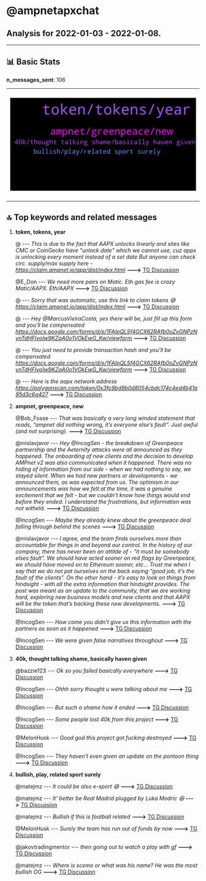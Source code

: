 # **@ampnetapxchat**
 ## Analysis for **2022-01-03** - **2022-01-08**.

---

## 📊 **Basic Stats**

**n_messages_sent**: 106

---
![wordcloud](ampnetapxchat_5Days_wordcloud.png)

---


## 🔝 **Top keywords and related messages**

1. **token, tokens, year**

    @<UNK> --- *This is due to the fact that AAPX unlocks linearly and sites like CMC or CoinGecko have "unlock date" which we cannot use, cuz appx is unlocking every moment instead of a set date  But anyone can check circ. supply/max supply here -  https://claim.ampnet.io/app/dist/index.html* **--->** [TG Discussion](https://t.me/ampnetapxchat/36149)

    @E_Don --- *We need more pairs on Matic. Eth gas fee is crazy  Matic/AAPX. Eth/AAPX* **--->** [TG Discussion](https://t.me/ampnetapxchat/36085)

    @<UNK> --- *Sorry that was automatic, use this link to claim tokens 😅 https://claim.ampnet.io/app/dist/index.html* **--->** [TG Discussion](https://t.me/ampnetapxchat/36172)

    @<UNK> --- *Hey @MarcusVieiraCosta, yes there will be, just fill up this form and you'll be compensated   https://docs.google.com/forms/d/e/1FAIpQLSf4GCX62RAfb0oZvGNPzNynTdHFlvoIw9KZqA0o1VOkEwG_Kw/viewform* **--->** [TG Discussion](https://t.me/ampnetapxchat/36133)

    @<UNK> --- *You just need to provide transaction hash and you'll be compensated   https://docs.google.com/forms/d/e/1FAIpQLSf4GCX62RAfb0oZvGNPzNynTdHFlvoIw9KZqA0o1VOkEwG_Kw/viewform* **--->** [TG Discussion](https://t.me/ampnetapxchat/36040)

    @<UNK> --- *Here is the aapx network address  https://polygonscan.com/token/0x3fc8bd9b0d8054cbdc174c4ed4b41a95d3c6a427* **--->** [TG Discussion](https://t.me/ampnetapxchat/36087)

2. **ampnet, greenpeace, new**

    @Bob_Fosse --- *That was basically a very long winded statement that reads, “ampnet did nothing wrong, it’s everyone else’s fault”. Just awful (and not surprising).* **--->** [TG Discussion](https://t.me/ampnetapxchat/36017)

    @mislavjavor --- *Hey @IncogSen - the breakdown of Greenpeace partnership and the Aeternity attacks were all announced as they happened. The onboarding of new clients and the decision to develop AMPnet v2 was also communicated when it happened. There was no hiding of information from our side - when we had nothing to say, we stayed silent. When we had new partners or developments - we announced them, as was expected from us.   The optimism in our announcements was how we felt at the time, it was a genuine excitement that we felt - but we couldn’t know how things would end before they ended.  I understand the frustrations, but information was not witheld.* **--->** [TG Discussion](https://t.me/ampnetapxchat/36007)

    @IncogSen --- *Maybe they already knew about the greenpeace deal falling through behind the scenes* **--->** [TG Discussion](https://t.me/ampnetapxchat/36013)

    @mislavjavor --- *I agree, and the team finds ourselves more than accountable for things in and beyond our control. In the history of our company, there has never been an attitde of - “it must be somebody elses fault”. We should have acted sooner on red flags by Greenpeace, we should have moved on to Ethereum sooner, etc… Trust me when I say that we do not pat ourselves on the back saying “good job, it’s the fault of the clients”. On the other hand - it’s easy to look on things from hindsight - with all the extra information that hindsight provides.   The post was meant as an update to the community, that we are working hard, exploring new business models and new clients and that AAPX will be the token that’s backing these new developments.* **--->** [TG Discussion](https://t.me/ampnetapxchat/36027)

    @IncogSen --- *How come you didn't give us this information with the partners as soon as it happened* **--->** [TG Discussion](https://t.me/ampnetapxchat/36001)

    @IncogSen --- *We were given false narratives throughout* **--->** [TG Discussion](https://t.me/ampnetapxchat/36002)

3. **40k, thought talking shame, basically haven given**

    @bazzie123 --- *Ok so you failed basically everywhere* **--->** [TG Discussion](https://t.me/ampnetapxchat/36233)

    @IncogSen --- *Ohhh sorry thought u were talking about me* **--->** [TG Discussion](https://t.me/ampnetapxchat/36022)

    @IncogSen --- *But such a shame how it ended* **--->** [TG Discussion](https://t.me/ampnetapxchat/36006)

    @IncogSen --- *Some people lost 40k from this project* **--->** [TG Discussion](https://t.me/ampnetapxchat/36003)

    @MelonHusk --- *Good god this project got fucking destroyed* **--->** [TG Discussion](https://t.me/ampnetapxchat/35955)

    @IncogSen --- *They haven't even given an update on the pontoon thing* **--->** [TG Discussion](https://t.me/ampnetapxchat/36224)

4. **bullish, play, related sport surely**

    @matejmz --- *It could be also e-sport 😅* **--->** [TG Discussion](https://t.me/ampnetapxchat/36098)

    @matejmz --- *It' better be Real Madrid plugged by Luka Modric 😆* **--->** [TG Discussion](https://t.me/ampnetapxchat/36220)

    @matejmz --- *Bullish if this is football related* **--->** [TG Discussion](https://t.me/ampnetapxchat/36218)

    @MelonHusk --- *Surely the team has run out of funds by now* **--->** [TG Discussion](https://t.me/ampnetapxchat/35975)

    @jakovtradingmentor --- *then going out to watch a play with gf* **--->** [TG Discussion](https://t.me/ampnetapxchat/35947)

    @matejmz --- *Where is scemo or what was his name? He was the most bullish OG* **--->** [TG Discussion](https://t.me/ampnetapxchat/36230)

